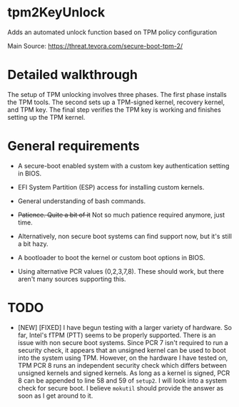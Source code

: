 # tpm2KeyUnlock
Adds an automated unlock function based on TPM policy configuration

Main Source: https://threat.tevora.com/secure-boot-tpm-2/

# Detailed walkthrough
The setup of TPM unlocking involves three phases. The first phase installs the TPM tools. The second sets up a TPM-signed kernel, recovery kernel, and TPM key. The final step verifies the TPM key is working and finishes setting up the TPM kernel.

# General requirements
- A secure-boot enabled system with a custom key authentication setting in BIOS.
- EFI System Partition (ESP) access for installing custom kernels.
- General understanding of bash commands.
- ~~Patience. Quite a bit of it~~ Not so much patience required anymore, just time.

- Alternatively, non secure boot systems can find support now, but it's still a bit hazy.
- A bootloader to boot the kernel or custom boot options in BIOS.
- Using alternative PCR values (0,2,3,7,8). These should work, but there aren't many sources supporting this.

# TODO
- [NEW] [FIXED] I have begun testing with a larger variety of hardware. So far, Intel's fTPM (PTT) seems to be properly supported. There is an issue with non secure boot systems. Since PCR 7 isn't required to run a security check, it appears that an unsigned kernel can be used to boot into the system using TPM. However, on the hardware I have tested on, TPM PCR 8 runs an independent security check which differs between unsigned kernels and signed kernels. As long as a kernel is signed, PCR 8 can be appended to line 58 and 59 of `setup2`. I will look into a system check for secure boot. I believe `mokutil` should provide the answer as soon as I get around to it.